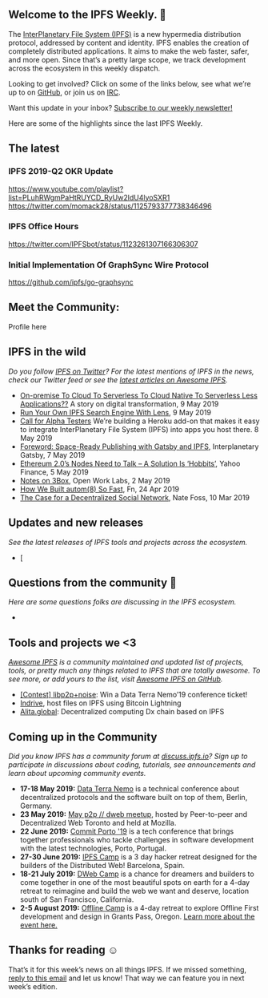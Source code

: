 ## Welcome to the IPFS Weekly. 👋

The [InterPlanetary File System (IPFS)](https://ipfs.io/) is a new hypermedia distribution protocol, addressed by content and identity. IPFS enables the creation of completely distributed applications. It aims to make the web faster, safer, and more open. Since that’s a pretty large scope, we track development across the ecosystem in this weekly dispatch.

Looking to get involved? Click on some of the links below, see what we’re up to on [GitHub](https://github.com/ipfs), or join us on [IRC](https://riot.im/app/#/room/#ipfs:matrix.org).

Want this update in your inbox? [Subscribe to our weekly newsletter!](https://tinyletter.com/ipfsnewsletter)

Here are some of the highlights since the last IPFS Weekly.

## The latest

### IPFS 2019-Q2 OKR Update
https://www.youtube.com/playlist?list=PLuhRWgmPaHtRUYCD_RyUw2ldU4lyoSXR1
https://twitter.com/momack28/status/1125793377738346496

### IPFS Office Hours
https://twitter.com/IPFSbot/status/1123261307166306307

### Initial Implementation Of GraphSync Wire Protocol
https://github.com/ipfs/go-graphsync

## Meet the Community: 

Profile here

## IPFS in the wild
*Do you follow [IPFS on Twitter](https://twitter.com/IPFSbot)? For the latest mentions of IPFS in the news, check our Twitter feed or see the [latest articles on Awesome IPFS](https://awesome.ipfs.io/categories/articles/).* 

+ [On-premise To Cloud To Serverless To Cloud Native To Serverless Less Applications??](https://medium.com/techietalks/on-premise-to-cloud-to-serverless-to-cloud-native-to-serverless-less-applications-7b80bf3e83d1) A story on digital transformation, 9 May 2019
+ [Run Your Own IPFS Search Engine With Lens](https://medium.com/@rtradetech/run-your-own-ipfs-search-engine-with-lens-c262fd9e5cc), 9 May 2019
+ [Call for Alpha Testers](https://blog.fission.codes/call-for-alpha-testers-heroku-ipfs-add-on/) We’re building a Heroku add-on that makes it easy to integrate InterPlanetary File System (IPFS) into apps you host there. 8 May 2019
+ [Foreword: Space-Ready Publishing with Gatsby and IPFS](https://medium.com/interplanetary-gatsby/foreword-space-ready-publishing-with-gatsby-and-ipfs-6afdcfec87f8), Interplanetary Gatsby, 7 May 2019
+ [Ethereum 2.0’s Nodes Need to Talk – A Solution Is ‘Hobbits’](https://finance.yahoo.com/news/ethereum-2-0-nodes-talk-123055815.html), Yahoo Finance, 5 May 2019
+ [Notes on 3Box](https://medium.com/open-work-labs/notes-on-3box-eba7cda4634b), Open Work Labs, 2 May 2019
+ [How We Built autom(8) So Fast](https://medium.com/fnproject/how-we-built-autom-8-so-fast-c4220b1160c2), Fn, 24 Apr 2019
+ [The Case for a Decentralized Social Network](https://medium.com/@npfoss/the-case-for-a-decentralized-social-network-2683b727abf5), Nate Foss, 10 Mar 2019



## Updates and new releases
*See the latest releases of IPFS tools and projects across the ecosystem.*

+ [


## Questions from the community 🤔
*Here are some questions folks are discussing in the IPFS ecosystem.*

+

## Tools and projects we <3
*[Awesome IPFS](https://awesome.ipfs.io/) is a community maintained and updated list of projects, tools, or pretty much any things related to IPFS that are totally awesome. To see more, or add yours to the list, visit [Awesome IPFS on GitHub](https://github.com/ipfs/awesome-ipfs).* 

+ [[Contest] libp2p+noise](https://github.com/libp2p/go-libp2p/issues/631): Win a Data Terra Nemo’19 conference ticket!
+ [Indrive](https://lndrive.space/), host files on IPFS using Bitcoin Lightning 
+ [Alita.global](https://medium.com/@RalapXStartUp/alita-global-decentralized-computing-dx-chain-based-on-ipfs-cad0fc6133bb): Decentralized computing Dx chain based on IPFS

 
## Coming up in the Community
*Did you know IPFS has a community forum at [discuss.ipfs.io](https://discuss.ipfs.io/)? Sign up to participate in discussions about coding, tutorials, see announcements and learn about upcoming community events.*


+ **17-18 May 2019:** [Data Terra Nemo](https://dtn.is/) is a technical conference about decentralized protocols and the software built on top of them, Berlin, Germany.
+ **23 May 2019:** [May p2p // dweb meetup](https://www.meetup.com/p2p-and-dweb-toronto/events/258520223/), hosted by Peer-to-peer and Decentralized Web Toronto and held at Mozilla.
+ **22 June 2019:** [Commit Porto '19](https://commitporto.com/) is a tech conference that brings together professionals who tackle challenges in software development with the latest technologies, Porto, Portugal.
+ **27-30 June 2019:** [IPFS Camp](https://camp.ipfs.io/) is a 3 day hacker retreat designed for the builders of the Distributed Web! Barcelona, Spain.
+ **18-21 July 2019:** [DWeb Camp](https://dwebcamp.org/) is a chance for dreamers and builders to come together in one of the most beautiful spots on earth for a 4-day retreat to reimagine and build the web we want and deserve, location south of San Francisco, California.
+ **2-5 August 2019:** [Offline Camp](http://offlinefirst.org/camp/) is a 4-day retreat to explore Offline First development and design in Grants Pass, Oregon. [Learn more about the event here.](https://medium.com/offline-camp/announcing-offline-camp-v5-eb9111fdcc94)


## Thanks for reading ☺️

That’s it for this week’s news on all things IPFS. If we missed something, [reply to this email](mailto:newsletter@ipfs.io) and let us know! That way we can feature you in next week’s edition. 
